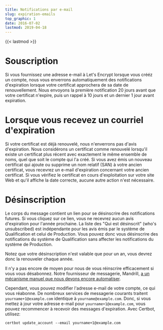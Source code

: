 ```yaml
---
title: Notifications par e-mail
slug: expiration-emails
top_graphic: 1
date: 2016-07-02
lastmod: 2019-04-18
---
```


{{< lastmod >}}

# Souscription

Si vous fournissez une adresse e-mail à Let's Encrypt lorsque vous crééz un compte, nous vous enverrons automatiquement des notifications d'expiration lorsque votre certificat approchera de sa date de renouvellement. Nous envoyons la première notification 20 jours avant que votre certificat n'expire, puis un rappel à 10 jours et un dernier 1 jour avant expiration. 


# Lorsque vous recevez un courriel d'expiration

Si votre certificat est déjà renouvelé, nous n'enverrons pas d'avis d'expiration. Nous
considérons  un certificat comme renouvelé lorsqu'il existe un certificat plus récent
avec exactement le même ensemble de noms, quel que soit le compte qui l'a créé.
Si vous avez émis un nouveau certificat qui ajoute ou supprime un nom relatif (SAN) à votre
ancien certificat, vous recevrez un e-mail d'expiration concernant votre ancien certificat.
Si vous vérifiez le certificat en cours d'exploitation sur votre site Web et qu'il affiche la date correcte, aucune autre action n'est nécessaire.

# Désinscription

Le corps du message contient un lien pour se désinscrire des notifications futures. Si vous
cliquez sur ce lien, vous ne recevrez aucun avis d'expiration pour l'année prochaine.
La liste des "Qui est désinscrit" (who's unsubscribed) est indépendante pour les avis émis par le système de Qualification et celui de Production.
Vous pouvez donc vous désinscrire des notifications du système de Qualification sans affecter les notifications du système de Production.

Notez que votre désinscription n'est valable que pour un an, vous devrez donc la renouveler chaque année. 

Il n'y a pas encore de moyen pour nous de vous réinscrire efficacement si vous vous désabonnez. Notre fournisseur de messagerie, Mandrill, [a un mécanisme manuel que nous devons encore
automatiser](https://mandrill.zendesk.com/hc/en-us/articles/205582947-About-Unsubscribes).


Cependant, vous pouvez modifier l'adresse e-mail de votre compte, ce qui vous réabonne. De nombreux services de messagerie courants traitent `yourname+1@example.com` identique à `yourname@example.com`. Donc, si vous mettez à jour votre adresse e-mail pour `yourname+1@example.com`, vous pouvez recommencer à recevoir des messages d'expiration. Avec Certbot, utilisez:

`certbot update_account --email yourname+1@example.com`
